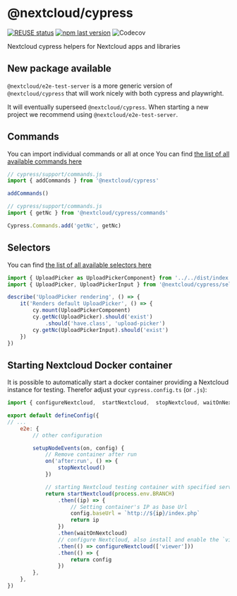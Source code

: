 <!--
  - SPDX-FileCopyrightText: 2022 Nextcloud GmbH and Nextcloud contributors
  - SPDX-License-Identifier: AGPL-3.0-or-later
-->
# \@nextcloud/cypress

[![REUSE status](https://api.reuse.software/badge/github.com/nextcloud-libraries/nextcloud-cypress)](https://api.reuse.software/info/github.com/nextcloud-libraries/nextcloud-cypress) [![npm last version](https://img.shields.io/npm/v/@nextcloud/cypress.svg?style=flat-square)](https://www.npmjs.com/package/@nextcloud/cypress) ![Codecov](https://img.shields.io/codecov/c/github/nextcloud/nextcloud-cypress?style=flat-square)

Nextcloud cypress helpers for Nextcloud apps and libraries

## New package available

`@nextcloud/e2e-test-server` is a more generic version of `@nextcloud/cypress`
that will work nicely with both cypress and playwright.

It will eventually superseed `@nextcloud/cypress`.
When starting a new project we recommend using `@nextcloud/e2e-test-server`.

## Commands

You can import individual commands or all at once
You can find [the list of all available commands here](https://nextcloud.github.io/nextcloud-cypress/modules/commands.html) 

```js
// cypress/support/commands.js
import { addCommands } from '@nextcloud/cypress'

addCommands()
```

```js
// cypress/support/commands.js
import { getNc } from '@nextcloud/cypress/commands'

Cypress.Commands.add('getNc', getNc)
```

## Selectors

You can find [the list of all available selectors here](https://nextcloud.github.io/nextcloud-cypress/modules/selectors.html) 

```js
import { UploadPicker as UploadPickerComponent} from '../../dist/index.js'
import { UploadPicker, UploadPickerInput } from '@nextcloud/cypress/selectors'

describe('UploadPicker rendering', () => {
	it('Renders default UploadPicker', () => {
		cy.mount(UploadPickerComponent)
		cy.getNc(UploadPicker).should('exist')
			.should('have.class', 'upload-picker')
		cy.getNc(UploadPickerInput).should('exist')
	})
})
```

## Starting Nextcloud Docker container

It is possible to automatically start a docker container providing a Nextcloud instance for testing.
Therefor adjust your `cypress.config.ts` (or `.js`):

```js
import { configureNextcloud,  startNextcloud,  stopNextcloud, waitOnNextcloud } from '@nextcloud/cypress/docker'

export default defineConfig({
// ...
	e2e: {
		// other configuration

		setupNodeEvents(on, config) {
			// Remove container after run
			on('after:run', () => {
				stopNextcloud()
			})

			// starting Nextcloud testing container with specified server branch
			return startNextcloud(process.env.BRANCH)
				.then((ip) => {
					// Setting container's IP as base Url
					config.baseUrl = `http://${ip}/index.php`
					return ip
				})
				.then(waitOnNextcloud)
				// configure Nextcloud, also install and enable the `viewer` app
				.then(() => configureNextcloud(['viewer']))
				.then(() => {
					return config
				})
		},
	},
})
```
